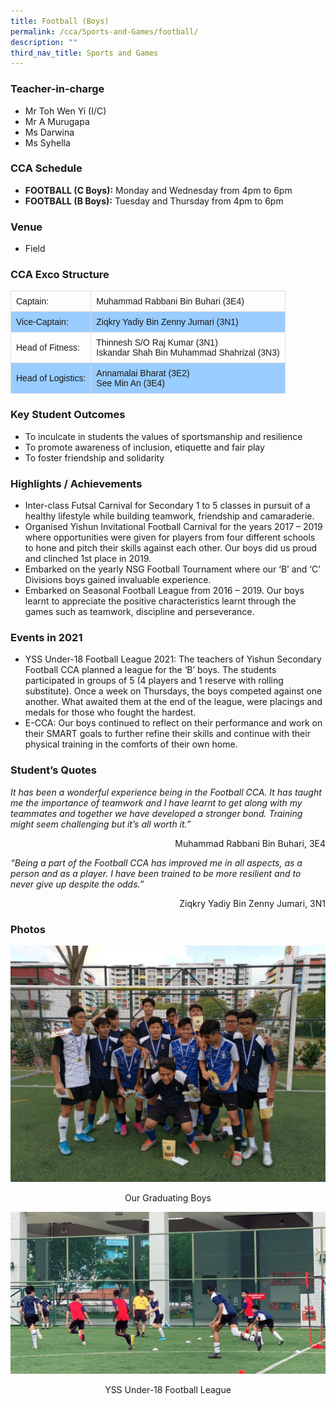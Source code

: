 ```yaml
---
title: Football (Boys)
permalink: /cca/Sports-and-Games/football/
description: ""
third_nav_title: Sports and Games
---
```

### Teacher-in-charge
* Mr Toh Wen Yi (I/C)
* Mr A Murugapa
* Ms Darwina
* Ms Syhella

### CCA Schedule
* **FOOTBALL (C Boys):** Monday and Wednesday from 4pm to 6pm
* **FOOTBALL (B Boys):** Tuesday and Thursday from 4pm to 6pm

### Venue
* Field

### CCA Exco Structure
<style>
table {
  font-family: arial, sans-serif;
  border-collapse: collapse;
  width: 100%;
}

td, th {
  border: 1px solid #dddddd;
  text-align: left;
  padding: 8px;
}

tr:nth-child(even) {
  background-color: #99ccff;
}
</style>



| |  |
| -------- | -------- |
| Captain:     | Muhammad Rabbani Bin Buhari (3E4)     |
| Vice-Captain:     | Ziqkry Yadiy Bin Zenny Jumari (3N1)     |
| Head of Fitness:     | Thinnesh S/O Raj Kumar (3N1) <br> Iskandar Shah Bin Muhammad Shahrizal (3N3)    |
| Head of Logistics:     | Annamalai Bharat (3E2) <br>  See Min An (3E4)   |



### Key Student Outcomes

* To inculcate in students the values of sportsmanship and resilience
* To promote awareness of inclusion, etiquette and fair play
* To foster friendship and solidarity

### Highlights / Achievements

* Inter-class Futsal Carnival for Secondary 1 to 5 classes in pursuit of a healthy lifestyle while building teamwork, friendship and camaraderie.
* Organised Yishun Invitational Football Carnival for the years 2017 – 2019 where opportunities were given for players from four different schools to hone and pitch their skills against each other. Our boys did us proud and clinched 1st place in 2019.
* Embarked on the yearly NSG Football Tournament where our ‘B’ and ‘C’ Divisions boys gained invaluable experience.
* Embarked on Seasonal Football League from 2016 – 2019. Our boys learnt to appreciate the positive characteristics learnt through the games such as teamwork, discipline and perseverance.

### Events in 2021

* YSS Under-18 Football League 2021: The teachers of Yishun Secondary Football CCA planned a league for the ‘B’ boys. The students participated in groups of 5 (4 players and 1 reserve with rolling substitute). Once a week on Thursdays, the boys competed against one another. What awaited them at the end of the league, were placings and medals for those who fought the hardest.
* E-CCA: Our boys continued to reflect on their performance and work on their SMART goals to further refine their skills and continue with their physical training in the comforts of their own home.

### Student’s Quotes

*It has been a wonderful experience being in the Football CCA. It has taught me the importance of teamwork and I have learnt to get along with my teammates and together we have developed a stronger bond. Training might seem challenging but it’s all worth it.”*

<div style="text-align:right">Muhammad Rabbani Bin Buhari, 3E4</div>

*“Being a part of the Football CCA has improved me in all aspects, as a person and as a player. I have been trained to be more resilient and to never give up despite the odds.”*

<div style="text-align:right">Ziqkry Yadiy Bin Zenny Jumari, 3N1</div>

### Photos

![](/images/StudDevelopment/CCAs/SportsGames/Football/Football-1.jpg)
<div style="text-align:center">Our Graduating Boys</div>

![](/images/StudDevelopment/CCAs/SportsGames/Football/Football-2.jpg)
<div style="text-align:center">YSS Under-18 Football League</div>